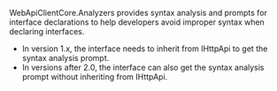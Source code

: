 WebApiClientCore.Analyzers provides syntax analysis and prompts for interface declarations to help developers avoid improper syntax when declaring interfaces.

- In version 1.x, the interface needs to inherit from IHttpApi to get the syntax analysis prompt.
- In versions after 2.0, the interface can also get the syntax analysis prompt without inheriting from IHttpApi.